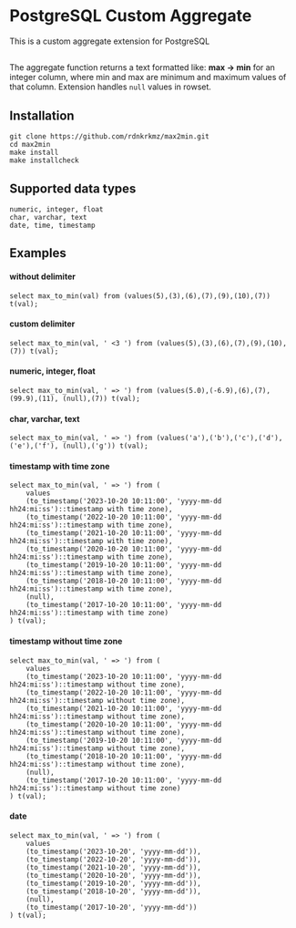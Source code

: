 # PostgreSQL Custom Aggregate
This is a custom aggregate extension for PostgreSQL

## 
The aggregate function returns a text formatted like: **max -> min** for an integer column, where min and max are minimum and maximum values of that column. 
Extension handles ```null``` values in rowset.

## Installation
```
git clone https://github.com/rdnkrkmz/max2min.git
cd max2min
make install
make installcheck
```
## Supported data types
```
numeric, integer, float
char, varchar, text
date, time, timestamp
```

## Examples
#### without delimiter
```
select max_to_min(val) from (values(5),(3),(6),(7),(9),(10),(7)) t(val);
```
#### custom delimiter
```
select max_to_min(val, ' <3 ') from (values(5),(3),(6),(7),(9),(10),(7)) t(val);
```
#### numeric, integer, float
```
select max_to_min(val, ' => ') from (values(5.0),(-6.9),(6),(7),(99.9),(11), (null),(7)) t(val);
```
#### char, varchar, text
```
select max_to_min(val, ' => ') from (values('a'),('b'),('c'),('d'),('e'),('f'), (null),('g')) t(val);
```
#### timestamp with time zone
```
select max_to_min(val, ' => ') from (
    values
    (to_timestamp('2023-10-20 10:11:00', 'yyyy-mm-dd hh24:mi:ss')::timestamp with time zone),
    (to_timestamp('2022-10-20 10:11:00', 'yyyy-mm-dd hh24:mi:ss')::timestamp with time zone),
    (to_timestamp('2021-10-20 10:11:00', 'yyyy-mm-dd hh24:mi:ss')::timestamp with time zone),
    (to_timestamp('2020-10-20 10:11:00', 'yyyy-mm-dd hh24:mi:ss')::timestamp with time zone),
    (to_timestamp('2019-10-20 10:11:00', 'yyyy-mm-dd hh24:mi:ss')::timestamp with time zone),
    (to_timestamp('2018-10-20 10:11:00', 'yyyy-mm-dd hh24:mi:ss')::timestamp with time zone),
    (null),
    (to_timestamp('2017-10-20 10:11:00', 'yyyy-mm-dd hh24:mi:ss')::timestamp with time zone)
) t(val);
```
#### timestamp without time zone
```
select max_to_min(val, ' => ') from (
    values
    (to_timestamp('2023-10-20 10:11:00', 'yyyy-mm-dd hh24:mi:ss')::timestamp without time zone),
    (to_timestamp('2022-10-20 10:11:00', 'yyyy-mm-dd hh24:mi:ss')::timestamp without time zone),
    (to_timestamp('2021-10-20 10:11:00', 'yyyy-mm-dd hh24:mi:ss')::timestamp without time zone),
    (to_timestamp('2020-10-20 10:11:00', 'yyyy-mm-dd hh24:mi:ss')::timestamp without time zone),
    (to_timestamp('2019-10-20 10:11:00', 'yyyy-mm-dd hh24:mi:ss')::timestamp without time zone),
    (to_timestamp('2018-10-20 10:11:00', 'yyyy-mm-dd hh24:mi:ss')::timestamp without time zone),
    (null),
    (to_timestamp('2017-10-20 10:11:00', 'yyyy-mm-dd hh24:mi:ss')::timestamp without time zone)
) t(val);
```
#### date
```
select max_to_min(val, ' => ') from (
    values
    (to_timestamp('2023-10-20', 'yyyy-mm-dd')),
    (to_timestamp('2022-10-20', 'yyyy-mm-dd')),
    (to_timestamp('2021-10-20', 'yyyy-mm-dd')),
    (to_timestamp('2020-10-20', 'yyyy-mm-dd')),
    (to_timestamp('2019-10-20', 'yyyy-mm-dd')),
    (to_timestamp('2018-10-20', 'yyyy-mm-dd')),
    (null),
    (to_timestamp('2017-10-20', 'yyyy-mm-dd'))
) t(val);
```
